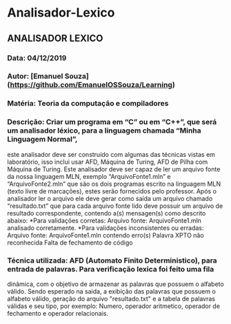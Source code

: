 # Analisador-Lexico
## ANALISADOR LEXICO
### Data: 04/12/2019
### Autor: [Emanuel Souza] (https://github.com/EmanuelOSSouza/Learning)
### Matéria: Teoria da computação e compiladores
### Descrição: Criar um programa em “C” ou em “C++”, que será um analisador léxico, para a linguagem chamada “Minha Linguagem Normal”,
este analisador deve ser construído com algumas das técnicas vistas em laboratório, isso inclui usar AFD, Máquina de Turing, AFD 
de Pilha com Máquina de Turing.
Este analisador deve ser capaz de ler um arquivo fonte da nossa linguagem MLN, exemplo “ArquivoFonte1.mln” e “ArquivoFonte2.mln”
que são os dois programas escrito na linguagem MLN (texto livre de marcações), estes serão fornecidos pelo professor.
Após o analisador ler o arquivo ele deve gerar como saída um arquivo chamado “resultado.txt” que para cada arquivo fonte lido deve
possuir um arquivo de resultado correspondente, contendo a(s) mensagen(s) como descrito abaixo:
*Para validações corretas:
 Arquivo fonte: ArquivoFonte1.mln analisado corretamente.
*Para validações inconsistentes ou erradas:
 Arquivo fonte: ArquivoFonte1.mln contendo erro(s)
 Palavra XPTO não reconhecida
 Falta de fechamento de código 

### Técnica utilizada:  AFD (Automato Finito Deterministico), para entrada de palavras. Para verificação lexica foi feito uma fila
dinâmica, com o objetivo de armazenar as palavras que possuem o alfabeto válido.
Sendo esperado na saida, a exibição das palavras que possuem o alfabeto válido, geração do arquivo "resultado.txt" e a tabela de 
palavras válidas e seu tipo, por exemplo: Numero, operador aritmetico, operador de fechamento e operador relacionais.
